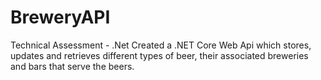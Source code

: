 # BreweryAPI
Technical Assessment - .Net 
Created a .NET Core Web Api which stores, updates and retrieves different types of beer, their associated breweries and bars that serve the beers.
